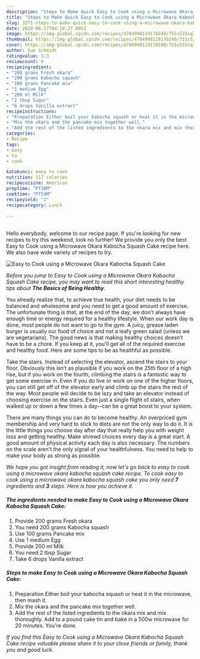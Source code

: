 ```yaml
---
description: "Steps to Make Quick Easy to Cook using a Microwave Okara Kabocha Squash Cake"
title: "Steps to Make Quick Easy to Cook using a Microwave Okara Kabocha Squash Cake"
slug: 3271-steps-to-make-quick-easy-to-cook-using-a-microwave-okara-kabocha-squash-cake
date: 2020-06-17T04:18:27.095Z
image: https://img-global.cpcdn.com/recipes/4704998119178240/751x532cq70/easy-to-cook-using-a-microwave-okara-kabocha-squash-cake-recipe-main-photo.jpg
thumbnail: https://img-global.cpcdn.com/recipes/4704998119178240/751x532cq70/easy-to-cook-using-a-microwave-okara-kabocha-squash-cake-recipe-main-photo.jpg
cover: https://img-global.cpcdn.com/recipes/4704998119178240/751x532cq70/easy-to-cook-using-a-microwave-okara-kabocha-squash-cake-recipe-main-photo.jpg
author: Sue Schmidt
ratingvalue: 3.3
reviewcount: 9
recipeingredient:
- "200 grams Fresh okara"
- "200 grams Kabocha squash"
- "100 grams Pancake mix"
- "1 medium Egg"
- "200 ml Milk"
- "2 tbsp Sugar"
- "6 drops Vanilla extract"
recipeinstructions:
- "Preparation Either boil your kabocha squash or heat it in the microwave, then mash it."
- "Mix the okara and the pancake mix together well."
- "Add the rest of the listed ingredients to the okara mix and mix thoroughly. Add to a pound cake tin and bake in a 500w microwave for 20 minutes. You&#39;re done."
categories:
- Recipe
tags:
- easy
- to
- cook

katakunci: easy to cook 
nutrition: 117 calories
recipecuisine: American
preptime: "PT30M"
cooktime: "PT59M"
recipeyield: "1"
recipecategory: Lunch

---
```

<br>
Hello everybody, welcome to our recipe page, If you're looking for new recipes to try this weekend, look no further! We provide you only the best Easy to Cook using a Microwave Okara Kabocha Squash Cake recipe here. We also have wide variety of recipes to try.
<br>


![Easy to Cook using a Microwave Okara Kabocha Squash Cake](https://img-global.cpcdn.com/recipes/4704998119178240/751x532cq70/easy-to-cook-using-a-microwave-okara-kabocha-squash-cake-recipe-main-photo.jpg)

<i>Before you jump to Easy to Cook using a Microwave Okara Kabocha Squash Cake recipe, you may want to read this short interesting healthy tips about <strong>The Basics of Being Healthy</strong>.</i>

You already realize that, to achieve true health, your diet needs to be balanced and wholesome and you need to get a good amount of exercise. The unfortunate thing is that, at the end of the day, we don't always have enough time or energy required for a healthy lifestyle. When our work day is done, most people do not want to go to the gym. A juicy, grease laden burger is usually our food of choice and not a leafy green salad (unless we are vegetarians). The good news is that making healthy choices doesn’t have to be a chore. If you keep at it, you'll get all of the required exercise and healthy food. Here are some tips to be as healthful as possible.

Take the stairs. Instead of selecting the elevator, ascend the stairs to your floor. Obviously this isn’t as plausible if you work on the 25th floor of a high rise, but if you work on the fourth, climbing the stairs is a fantastic way to get some exercise in. Even if you do live or work on one of the higher floors, you can still get off of the elevator early and climb up the stairs the rest of the way. Most people will decide to be lazy and take an elevator instead of choosing exercise on the stairs. Even just a single flight of stairs, when walked up or down a few times a day--can be a great boost to your system. 

There are many things you can do to become healthy. An overpriced gym membership and very hard to stick to diets are not the only way to do it. It is the little things you choose day after day that really help you with weight loss and getting healthy. Make shrewd choices every day is a great start. A good amount of physical activity each day is also necessary. The numbers on the scale aren't the only signal of your healthfulness. You need to help to make your body as strong as possible. 


<i>We hope you got insight from reading it, now let's go back to easy to cook using a microwave okara kabocha squash cake recipe. To cook easy to cook using a microwave okara kabocha squash cake you only need <strong>7</strong> ingredients and <strong>3</strong> steps. Here is how you achieve it.
</i>

##### The ingredients needed to make Easy to Cook using a Microwave Okara Kabocha Squash Cake:

1. Provide 200 grams Fresh okara
1. You need 200 grams Kabocha squash
1. Use 100 grams Pancake mix
1. Use 1 medium Egg
1. Provide 200 ml Milk
1. You need 2 tbsp Sugar
1. Take 6 drops Vanilla extract


##### Steps to make Easy to Cook using a Microwave Okara Kabocha Squash Cake:

1. Preparation Either boil your kabocha squash or heat it in the microwave, then mash it.
1. Mix the okara and the pancake mix together well.
1. Add the rest of the listed ingredients to the okara mix and mix thoroughly. Add to a pound cake tin and bake in a 500w microwave for 20 minutes. You&#39;re done.


<i>If you find this Easy to Cook using a Microwave Okara Kabocha Squash Cake recipe valuable please share it to your close friends or family, thank you and good luck.</i>
